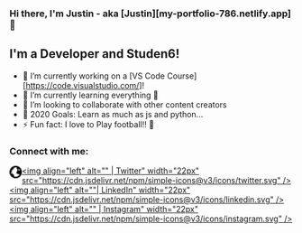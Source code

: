 ### Hi there, I'm Justin - aka [Justin][my-portfolio-786.netlify.app]👋

## I'm a  Developer and Studen6!
- 🔭 I’m currently working on a [VS Code Course][https://code.visualstudio.com/]!
- 🌱 I’m currently learning everything 🤣
- 👯 I’m looking to collaborate with other content creators
- 🥅 2020 Goals: Learn as much as js and python...
- ⚡ Fun fact: I love to Play football!! 🤣

### Connect with me:

[<img align="left" alt="" width="22px" src="https://raw.githubusercontent.com/iconic/open-iconic/master/svg/globe.svg" />][website]
[<img align="left" alt="" | Twitter" width="22px" src="https://cdn.jsdelivr.net/npm/simple-icons@v3/icons/twitter.svg" />][twitter]
[<img align="left" alt=""| LinkedIn" width="22px" src="https://cdn.jsdelivr.net/npm/simple-icons@v3/icons/linkedin.svg" />][linkedin]
[<img align="left" alt="" | Instagram" width="22px" src="https://cdn.jsdelivr.net/npm/simple-icons@v3/icons/instagram.svg" />][instagram]

<br />

[website]: my-portfolio-786.netlify.app
[twitter]: https://twitter.com/justinnn_06
[instagram]: https://instagram.com/justinnn_.07
[linkedin]: https://www.linkedin.com/in/justin-varghese-8704a91b3/
